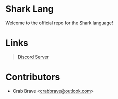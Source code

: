 # Shark Lang
  Welcome to the official repo for the Shark language!

# Links

>[Discord Server](https://discord.gg/WW56DEz)

# Contributors

- Crab Brave <<crabbrave@outlook.com>>